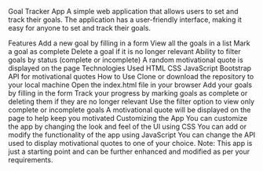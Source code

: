 Goal Tracker App
A simple web application that allows users to set and track their goals. The application has a user-friendly interface, making it easy for anyone to set and track their goals.

Features
Add a new goal by filling in a form
View all the goals in a list
Mark a goal as complete
Delete a goal if it is no longer relevant
Ability to filter goals by status (complete or incomplete)
A random motivational quote is displayed on the page
Technologies Used
HTML
CSS
JavaScript
Bootstrap
API for motivational quotes
How to Use
Clone or download the repository to your local machine
Open the index.html file in your browser
Add your goals by filling in the form
Track your progress by marking goals as complete or deleting them if they are no longer relevant
Use the filter option to view only complete or incomplete goals
A motivational quote will be displayed on the page to help keep you motivated
Customizing the App
You can customize the app by changing the look and feel of the UI using CSS
You can add or modify the functionality of the app using JavaScript
You can change the API used to display motivational quotes to one of your choice.
Note: This app is just a starting point and can be further enhanced and modified as per your requirements.